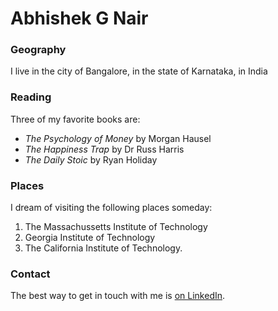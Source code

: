 # Abhishek G Nair

### Geography

I live in the city of Bangalore, in the state of Karnataka, in India

### Reading

Three of my favorite books are:

- *The Psychology of Money* by Morgan Hausel
- *The Happiness Trap* by Dr Russ Harris
- *The Daily Stoic* by Ryan Holiday

### Places

I dream of visiting the following places someday:

1. The Massachussetts Institute of Technology
2. Georgia Institute of Technology
3. The California Institute of Technology.

### Contact

The best way to get in touch with me is [on LinkedIn](https://linkedin.com/abhishekgnair).




```
```


